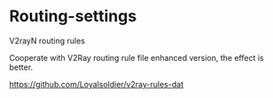 # Routing-settings
V2rayN routing rules

Cooperate with V2Ray routing rule file enhanced version, the effect is better.

https://github.com/Loyalsoldier/v2ray-rules-dat
